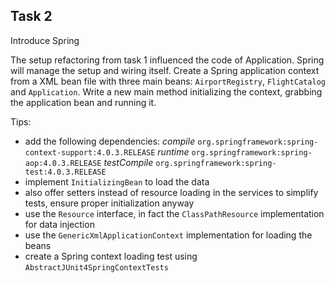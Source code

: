 Task 2
------

Introduce Spring

The setup refactoring from task 1 influenced the code of Application. Spring will manage the setup and wiring itself.
Create a Spring application context from a XML bean file with three main beans: `AirportRegistry`, `FlightCatalog` and
`Application`. Write a new main method initializing the context, grabbing the application bean and running it.

Tips:

* add the following dependencies:
  _compile_ `org.springframework:spring-context-support:4.0.3.RELEASE`
  _runtime_ `org.springframework:spring-aop:4.0.3.RELEASE`
  _testCompile_ `org.springframework:spring-test:4.0.3.RELEASE`
* implement `InitializingBean` to load the data
* also offer setters instead of resource loading in the services to simplify tests, ensure proper initialization anyway
* use the `Resource` interface, in fact the `ClassPathResource` implementation for data injection
* use the `GenericXmlApplicationContext` implementation for loading the beans
* create a Spring context loading test using `AbstractJUnit4SpringContextTests`